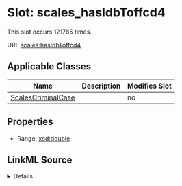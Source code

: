 

# Slot: scales_hasIdbToffcd4




This slot occurs 121785 times.


URI: [scales:hasIdbToffcd4](http://schemas.scales-okn.org/rdf/scales#hasIdbToffcd4)



<!-- no inheritance hierarchy -->





## Applicable Classes

| Name | Description | Modifies Slot |
| --- | --- | --- |
| [ScalesCriminalCase](../classes/ScalesCriminalCase.md) |  |  no  |







## Properties

* Range: [xsd:double](http://www.w3.org/2001/XMLSchema#double)







## LinkML Source

<details>

```yaml
name: scales_hasIdbToffcd4
from_schema: okns:scales-kg
rank: 1000
slot_uri: scales:hasIdbToffcd4
alias: scales_hasIdbToffcd4
domain_of:
- scales_CriminalCase
range: double

```
</details>